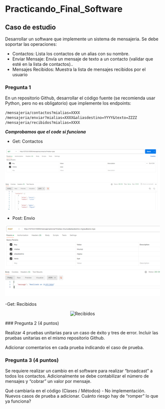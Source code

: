 # Practicando_Final_Software
## Caso de estudio
Desarrollar un software que implemente un sistema de mensajeria.
Se debe soportar las operaciones:

-	Contactos: Lista los contactos de un alias con su nombre.
-	Enviar Mensaje: Envía un mensaje de texto a un contacto (validar que esté en la lista de contactos)..
-	Mensajes Recibidos: Muestra la lista de mensajes recibidos por el usuario

### Pregunta 1
En un repositorio Github, desarrollar el código fuente (se recomienda usar Python, pero no es obligatorio) que implemente los endpoints:

```
/mensajeria/contactos?mialias=XXXX
/mensajeria/enviar?mialias=XXXX&aliasdestino=YYYY&texto=ZZZZ
/mensajeria/recibidos?mialias=XXXX
```
***Comprobamos que el code si funciona***
- Get: Contactos
<p align="center">
  <img src="get_contactos.png" alt="Contactos">
</p>

- Post: Envio
<p align="center">
  <img src="envio.png" alt="Envio">
</p>

-Get: Recibidos
<p align="center">
  <img src="recibidos.png" alt="Recibidos">
</p>
### Pregunta 2 (4 puntos)

Realizar 4 pruebas unitarias para un caso de éxito y tres de error. Incluir las pruebas unitarias en el mismo repositorio Github.

Adicionar comentarios en cada prueba indicando el caso de prueba.


### Pregunta 3 (4 puntos)

Se requiere realizar un cambio en el software para realizar “broadcast” a todos los contactos. Adicionalmente se debe contabilizar el número de mensajes y “cobrar” un valor por mensaje.

Qué cambiaría en el código (Clases / Métodos) - No implementación.
Nuevos casos de prueba a adicionar.
Cuánto riesgo hay de “romper” lo que ya funciona?


